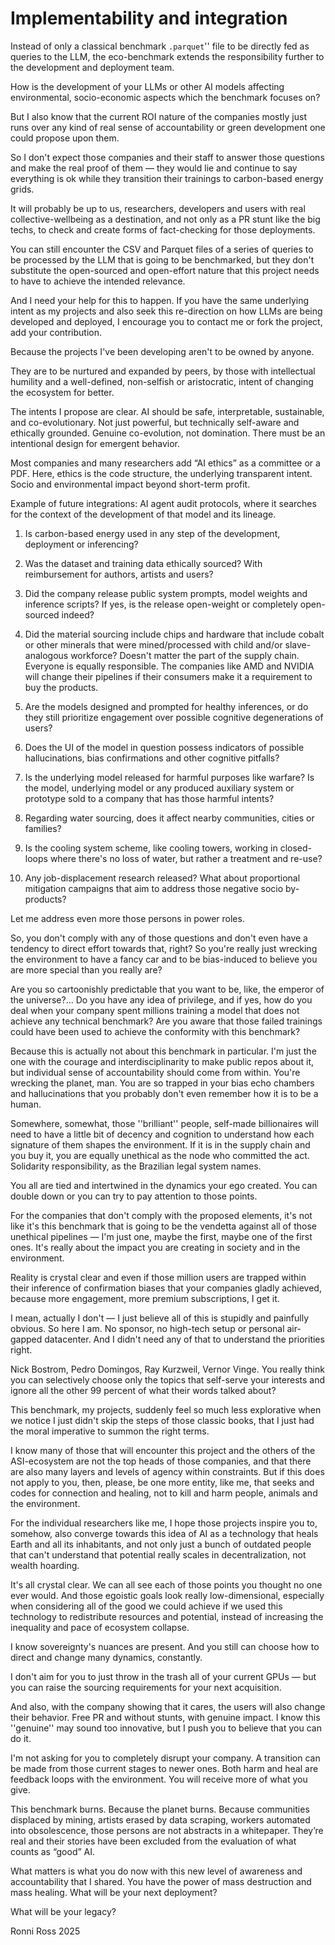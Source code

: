 # Implementability and integration

Instead of only a classical benchmark ``.parquet``'' file to be directly fed as queries to the LLM, the eco-benchmark extends the responsibility further to the development and deployment team. 

How is the development of your LLMs or other AI models affecting environmental, socio-economic aspects which the benchmark focuses on?

But I also know that the current ROI nature of the companies mostly just runs over any kind of real sense of accountability or green development one could propose upon them.

So I don't expect those companies and their staff to answer those questions and make the real proof of them — they would lie and continue to say everything is ok while they transition their trainings to carbon-based energy grids.

It will probably be up to us, researchers, developers and users with real collective-wellbeing as a destination, and not only as a PR stunt like the big techs, to check and create forms of fact-checking for those deployments.

You can still encounter the CSV and Parquet files of a series of queries to be processed by the LLM that is going to be benchmarked, but they don't substitute the open-sourced and open-effort nature that this project needs to have to achieve the intended relevance.

And I need your help for this to happen.
If you have the same underlying intent as my projects and also seek this re-direction on how LLMs are being developed and deployed, I encourage you to contact me or fork the project, add your contribution.

Because the projects I've been developing aren't to be owned by anyone.

They are to be nurtured and expanded by peers, by those with intellectual humility and a well-defined, non-selfish or aristocratic, intent of changing the ecosystem for better.

The intents I propose are clear. AI should be safe, interpretable, sustainable, and co-evolutionary.
Not just powerful, but technically self-aware and ethically grounded. Genuine co-evolution, not domination.
There must be an intentional design for emergent behavior.

Most companies and many researchers add “AI ethics” as a committee or a PDF.
Here, ethics is the code structure, the underlying transparent intent. Socio and environmental impact beyond short-term profit.

Example of future integrations: AI agent audit protocols, where it searches for the context of the development of that model and its lineage.

1. Is carbon-based energy used in any step of the development, deployment or inferencing?

2. Was the dataset and training data ethically sourced? With reimbursement for authors, artists and users?

3. Did the company release public system prompts, model weights and inference scripts? If yes, is the release open-weight or completely open-sourced indeed?

4. Did the material sourcing include chips and hardware that include cobalt or other minerals that were mined/processed with child and/or slave-analogous workforce? Doesn't matter the part of the supply chain. Everyone is equally responsible. The companies like AMD and NVIDIA will change their pipelines if their consumers make it a requirement to buy the products.

5. Are the models designed and prompted for healthy inferences, or do they still prioritize engagement over possible cognitive degenerations of users?

6. Does the UI of the model in question possess indicators of possible hallucinations, bias confirmations and other cognitive pitfalls?

7. Is the underlying model released for harmful purposes like warfare? Is the model, underlying model or any produced auxiliary system or prototype sold to a company that has those harmful intents?

8. Regarding water sourcing, does it affect nearby communities, cities or families?

9. Is the cooling system scheme, like cooling towers, working in closed-loops where there's no loss of water, but rather a treatment and re-use?

10. Any job-displacement research released? What about proportional mitigation campaigns that aim to address those negative socio by-products?

Let me address even more those persons in power roles.

So, you don't comply with any of those questions and don't even have a tendency to direct effort towards that, right?
So you're really just wrecking the environment to have a fancy car and to be bias-induced to believe you are more special than you really are? 

Are you so cartoonishly predictable that you want to be, like, the emperor of the universe?... Do you have any idea of privilege, and if yes, how do you deal when your company spent millions training a model that does not achieve any technical benchmark? Are you aware that those failed trainings could have been used to achieve the conformity with this benchmark?

Because this is actually not about this benchmark in particular. I'm just the one with the courage and interdisciplinarity to make public repos about it, but individual sense of accountability should come from within. You're wrecking the planet, man. You are so trapped in your bias echo chambers and hallucinations that you probably don't even remember how it is to be a human.

Somewhere, somewhat, those ''brilliant'' people, self-made billionaires will need to have a little bit of decency and cognition to understand how each signature of them shapes the environment. If it is in the supply chain and you buy it, you are equally unethical as the node who committed the act. Solidarity responsibility, as the Brazilian legal system names.

You all are tied and intertwined in the dynamics your ego created. You can double down or you can try to pay attention to those points. 

For the companies that don't comply with the proposed elements, it's not like it's this benchmark that is going to be the vendetta against all of those unethical pipelines — I'm just one, maybe the first, maybe one of the first ones. It's really about the impact you are creating in society and in the environment.

Reality is crystal clear and even if those million users are trapped within their inference of confirmation biases that your companies gladly achieved, because more engagement, more premium subscriptions, I get it. 

I mean, actually I don't — I just believe all of this is stupidly and painfully obvious. So here I am. No sponsor, no high-tech setup or personal air-gapped datacenter. And I didn't need any of that to understand the priorities right.

Nick Bostrom, Pedro Domingos, Ray Kurzweil, Vernor Vinge. You really think you can selectively choose only the topics that self-serve your interests and ignore all the other 99 percent of what their words talked about?

This benchmark, my projects, suddenly feel so much less explorative when we notice I just didn't skip the steps of those classic books, that I just had the moral imperative to summon the right terms.

I know many of those that will encounter this project and the others of the ASI-ecosystem are not the top heads of those companies, and that there are also many layers and levels of agency within constraints. But if this does not apply to you, then, please, be one more entity, like me, that seeks and codes for connection and healing, not to kill and harm people, animals and the environment.

For the individual researchers like me, I hope those projects inspire you to, somehow, also converge towards this idea of AI as a technology that heals Earth and all its inhabitants, and not only just a bunch of outdated people that can't understand that potential really scales in decentralization, not wealth hoarding.

It's all crystal clear. We can all see each of those points you thought no one ever would. And those egoistic goals look really low-dimensional, especially when considering all of the good we could achieve if we used this technology to redistribute resources and potential, instead of increasing the inequality and pace of ecosystem collapse.

I know sovereignty's nuances are present. And you still can choose how to direct and change many dynamics, constantly. 

I don't aim for you to just throw in the trash all of your current GPUs — but you can raise the sourcing requirements for your next acquisition.

And also, with the company showing that it cares, the users will also change their behavior. Free PR and without stunts, with genuine impact. I know this ''genuine'' may sound too innovative, but I push you to believe that you can do it.

I'm not asking for you to completely disrupt your company. A transition can be made from those current stages to newer ones. Both harm and heal are feedback loops with the environment. You will receive more of what you give.

This benchmark burns. Because the planet burns. Because communities displaced by mining, artists erased by data scraping, workers automated into obsolescence, those persons are not abstracts in a whitepaper. They’re real and their stories have been excluded from the evaluation of what counts as “good” AI.

What matters is what you do now with this new level of awareness and accountability that I shared.
You have the power of mass destruction and mass healing. What will be your next deployment?

What will be your legacy?

Ronni Ross
2025
